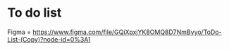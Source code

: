 # To do list

Figma = https://www.figma.com/file/GQiXpxjYK8OMQ8D7NmByyo/ToDo-List-(Copy)?node-id=0%3A1

